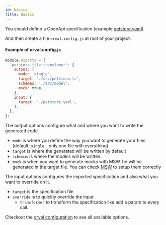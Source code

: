 ```yaml
---
id: basics
title: Basics
---
```


You should define a OpenApi specification (example <a href="https://github.com/anymaniax/orval/blob/master/samples/basic/petstore.yaml" target="_blank"> petstore.yaml</a>).

And then create a file `orval.config.js` at root of your project:
#### Example of orval.config.js

```js
module.exports = {
  'petstore-file-transfomer': {
    output: {
      mode: 'single',
      target: './src/petstore.ts',
      schemas: './src/model',
      mock: true,
    },
    input: {
      target: './petstore.yaml',
    },
  },
};
```

The output options configure what and where you want to write the generated code.

- `mode` is where you define the way you want to generate your files (default: `single` - only one file with everything)
- `target` is where the generated will be written by default
- `schemas` is where the models will be written.
- `mock` is when you want to generate mocks with MSW. he will be generated in the target file. You can check <a href="https://mswjs.io/" target="_blank">MSW</a> to setup them correctly

The input options configures the imported specification and also what you want to override on it.

- `target` is the specification file
- `override` is to quickly override the input
  - `transformer` to transform the specification like add a param to every call.

Checkout the [orval configuration](../reference/configuration/overview) to see all available options.
